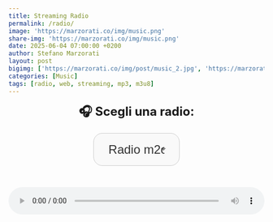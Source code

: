 ```yaml
---
title: Streaming Radio
permalink: /radio/
image: 'https://marzorati.co/img/music.png'
share-img: 'https://marzorati.co/img/music.png'
date: 2025-06-04 07:00:00 +0200
author: Stefano Marzorati
layout: post
bigimg: ['https://marzorati.co/img/post/music_2.jpg', 'https://marzorati.co/img/post/music_3.jpg']
categories: [Music]
tags: [radio, web, streaming, mp3, m3u8]
---
```


<style>
  .radio-container {
    display: flex;
    flex-direction: column;
    align-items: center;
    margin-bottom: 1.5em;
  }

  #radio-select {
    padding: 0.75em 1.2em;
    font-size: 1.5rem;
    border: 1px solid #ccc;
    border-radius: 0.75em;
    background-color: #f9f9f9;
    color: #333;
    outline: none;
    appearance: none;
    background-image: url("data:image/svg+xml;utf8,<svg fill='gray' height='20' viewBox='0 0 24 24' width='20' xmlns='http://www.w3.org/2000/svg'><path d='M7 10l5 5 5-5z'/></svg>");
    background-repeat: no-repeat;
    background-position: right 0.8em center;
    background-size: 1em;
    transition: border 0.3s ease, box-shadow 0.3s ease;
    max-width: 170px;
    width: 100%;
    margin-top: 0.5em;
  }

  #radio-select:hover {
    border-color: #aaa;
  }

  #radio-select:focus {
    border-color: #4A90E2;
    box-shadow: 0 0 0 3px rgba(74, 144, 226, 0.2);
  }

  label[for="radio-select"] {
    font-weight: bold;
    font-size: 1.5rem;
    margin-bottom: 0.3em;
  }

  audio {
    width: 100%;
    max-width: 600px;
    margin-top: 1.5em;
  }

  @media (max-width: 600px) {
    #radio-select {
      font-size: 1.5rem;
      padding: 1em;
    }

    label[for="radio-select"] {
      font-size: 1.2rem;
    }
  }
</style>

<center>

<div class="radio-container">
  <label for="radio-select">🎧 Scegli una radio:</label>
  <select id="radio-select">
    <option value="https://streamcdnr14-4c4b867c89244861ac216426883d1ad0.msvdn.net/radiom2o/radiom2o/play1.m3u8">Radio m2o</option>
    <option value="https://22663.live.streamtheworld.com/TLPSTR13.mp3?dist=538_web">538 TOP 50</option>
    <option value="https://stream.technolovers.fm/gabber">Gabber</option>
    <option value="https://regiocast.streamabc.net/regc-90s90stechno2195701-mp3-192-2408420">90s 90s Techno</option>
    <option value="http://technoszene.stream.laut.fm/technoszene">Technoszene</option>
    <option value="https://streamcdnm1-4c4b867c89244861ac216426883d1ad0.msvdn.net/radiodeejay/radiodeejay/play1.m3u8">Radio DEEJAY</option>
    <option value="https://4c4b867c89244861ac216426883d1ad0.msvdn.net/radiodeejay30songs/radiodeejay30songs/play1.m3u8">30 Songs</option>
    <option value="https://smoothjazz.cdnstream1.com/2585_128.mp3">Smooth Jazz</option>
    <option value="https://nr8.newradio.it:19574/stream">70/80 Hits</option>
  </select>
</div>

<audio id="audio-player" controls></audio>

<script src="https://cdn.jsdelivr.net/npm/hls.js@latest"></script>
<script>
  const player = document.getElementById('audio-player');
  const selector = document.getElementById('radio-select');

  let hlsInstance = null;

  function playStream(url) {
    if (hlsInstance) {
      hlsInstance.destroy();
      hlsInstance = null;
    }

    if (url.includes('.m3u8')) {
      if (Hls.isSupported()) {
        hlsInstance = new Hls();
        hlsInstance.loadSource(url);
        hlsInstance.attachMedia(player);
        hlsInstance.on(Hls.Events.MANIFEST_PARSED, () => player.play());
      } else if (player.canPlayType('application/vnd.apple.mpegurl')) {
        player.src = url;
        player.addEventListener('loadedmetadata', () => player.play());
      } else {
        alert('Il tuo browser non supporta lo streaming HLS.');
      }
    } else {
      player.src = url;
      player.play();
    }
  }

  selector.addEventListener('change', () => playStream(selector.value));
  playStream(selector.value);
</script>

</center>
